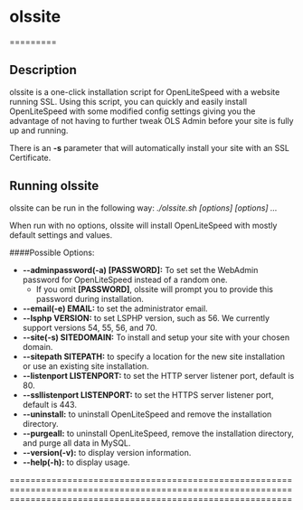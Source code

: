 # olssite
=========


Description
--------

olssite is a one-click installation script for OpenLiteSpeed with a website running SSL. Using this script,
you can quickly and easily install OpenLiteSpeed with some modified config settings giving you the advantage of not having to further tweak OLS Admin before your site is fully up and running. 

There is an **-s** parameter that will automatically install your site with an SSL Certificate. 


Running olssite
--------

olssite can be run in the following way:
*./olssite.sh [options] [options] …*

When run with no options, olssite will install OpenLiteSpeed with mostly default
settings and values.

####Possible Options:
* **--adminpassword(-a) [PASSWORD]:** To set set the WebAdmin password for OpenLiteSpeed instead of a random one.
  * If you omit **[PASSWORD]**, olssite will prompt you to provide this password during installation.
* **--email(-e) EMAIL:** to set the administrator email.
* **--lsphp VERSION:** to set LSPHP version, such as 56. We currently support versions 54, 55, 56, and 70.
* **--site(-s) SITEDOMAIN:** To install and setup your site with your chosen domain.
* **--sitepath SITEPATH:** to specify a location for the new site installation or use an existing site installation.
* **--listenport LISTENPORT:** to set the HTTP server listener port, default is 80.
* **--ssllistenport LISTENPORT:** to set the HTTPS server listener port, default is 443.
* **--uninstall:** to uninstall OpenLiteSpeed and remove the installation directory.
* **--purgeall:** to uninstall OpenLiteSpeed, remove the installation directory, and purge all data in MySQL.
* **--version(-v):** to display version information.
* **--help(-h):** to display usage.

==================================================================================================================================================================
